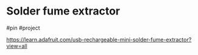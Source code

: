 # Solder fume extractor 

#pin #project

https://learn.adafruit.com/usb-rechargeable-mini-solder-fume-extractor?view=all